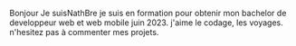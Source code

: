 Bonjour
Je suisNathBre je suis en formation pour obtenir mon bachelor de developpeur web et web mobile juin 2023.
j'aime le codage, les voyages. 
n'hesitez pas à commenter mes projets.
